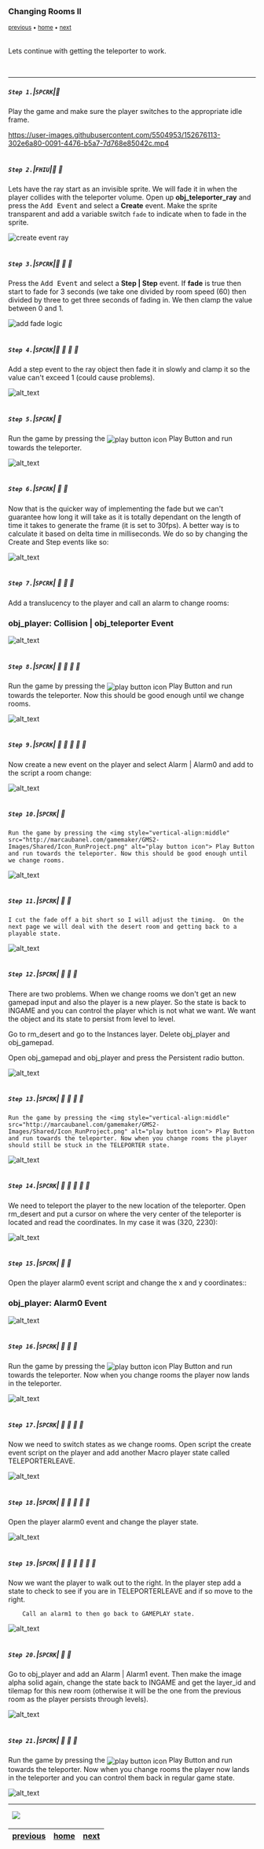 <img src="https://via.placeholder.com/1000x4/45D7CA/45D7CA" alt="drawing" height="4px"/>

### Changing Rooms II

<sub>[previous](../) • [home](../README.md#user-content-gms2-ue4-space-rocks) • [next](../)</sub>

<img src="https://via.placeholder.com/1000x4/45D7CA/45D7CA" alt="drawing" height="4px"/>

Lets continue with getting the teleporter to work.

<br>

---


##### `Step 1.`\|`SPCRK`|:small_blue_diamond:

Play the game and make sure the player switches to the appropriate idle frame.

https://user-images.githubusercontent.com/5504953/152676113-302e6a80-0091-4476-b5a7-7d768e85042c.mp4

<img src="https://via.placeholder.com/500x2/45D7CA/45D7CA" alt="drawing" height="2px" alt = ""/>

##### `Step 2.`\|`FHIU`|:small_blue_diamond: :small_blue_diamond: 

Lets have the ray start as an invisible sprite.  We will fade it in when the player collides with the teleporter volume. Open up **obj_teleporter_ray** and press the <kbd>Add Event</kbd> and select a **Create** event. Make the sprite transparent and add a variable switch `fade` to indicate when to fade in the sprite.

![create event ray](images/rayCreateEvent.png)

<img src="https://via.placeholder.com/500x2/45D7CA/45D7CA" alt="drawing" height="2px" alt = ""/>

##### `Step 3.`\|`SPCRK`|:small_blue_diamond: :small_blue_diamond: :small_blue_diamond:

Press the <kbd>Add Event</kbd> and select a **Step | Step** event. If **fade** is true then start to fade for 3 seconds (we take one divided by room speed (60) then divided by three to get three seconds of fading in.  We then clamp the value between 0 and 1.

![add fade logic](images/addFadeLogic.png)

<img src="https://via.placeholder.com/500x2/45D7CA/45D7CA" alt="drawing" height="2px" alt = ""/>

##### `Step 4.`\|`SPCRK`|:small_blue_diamond: :small_blue_diamond: :small_blue_diamond: :small_blue_diamond:

Add a step event to the ray object then fade it in slowly and clamp it so the value can't exceed 1 (could cause problems).

![alt_text](images/.png)

<img src="https://via.placeholder.com/500x2/45D7CA/45D7CA" alt="drawing" height="2px" alt = ""/>

##### `Step 5.`\|`SPCRK`| :small_orange_diamond:

Run the game by pressing the <img style="vertical-align:middle" src="http://marcaubanel.com/gamemaker/GMS2-Images/Shared/Icon_RunProject.png" alt="play button icon"> Play Button and run towards the teleporter.
	

![alt_text](images/.png)

<img src="https://via.placeholder.com/500x2/45D7CA/45D7CA" alt="drawing" height="2px" alt = ""/>

##### `Step 6.`\|`SPCRK`| :small_orange_diamond: :small_blue_diamond:

 Now that is the quicker way of implementing the fade but we can't guarantee how long it will take as it is totally dependant on the length of time it takes to generate the frame (it is set to 30fps).  A better way is to calculate it based on delta time in milliseconds.  We do so by changing the Create and Step</b> events like so:

![alt_text](images/.png)

<img src="https://via.placeholder.com/500x2/45D7CA/45D7CA" alt="drawing" height="2px" alt = ""/>

##### `Step 7.`\|`SPCRK`| :small_orange_diamond: :small_blue_diamond: :small_blue_diamond:

Add a translucency to the player and call an alarm to change rooms:
		<h3>obj_player: Collision | obj_teleporter Event</h3>	

![alt_text](images/.png)

<img src="https://via.placeholder.com/500x2/45D7CA/45D7CA" alt="drawing" height="2px" alt = ""/>

##### `Step 8.`\|`SPCRK`| :small_orange_diamond: :small_blue_diamond: :small_blue_diamond: :small_blue_diamond:

Run the game by pressing the <img style="vertical-align:middle" src="http://marcaubanel.com/gamemaker/GMS2-Images/Shared/Icon_RunProject.png" alt="play button icon"> Play Button and run towards the teleporter. Now this should be good enough until we change rooms.

![alt_text](images/.png)

<img src="https://via.placeholder.com/500x2/45D7CA/45D7CA" alt="drawing" height="2px" alt = ""/>

##### `Step 9.`\|`SPCRK`| :small_orange_diamond: :small_blue_diamond: :small_blue_diamond: :small_blue_diamond: :small_blue_diamond:

Now create a new event on the player and select Alarm | Alarm0 and add to the script a room change:

![alt_text](images/.png)

<img src="https://via.placeholder.com/500x2/45D7CA/45D7CA" alt="drawing" height="2px" alt = ""/>

##### `Step 10.`\|`SPCRK`| :large_blue_diamond:

	Run the game by pressing the <img style="vertical-align:middle" src="http://marcaubanel.com/gamemaker/GMS2-Images/Shared/Icon_RunProject.png" alt="play button icon"> Play Button and run towards the teleporter. Now this should be good enough until we change rooms.

![alt_text](images/.png)

<img src="https://via.placeholder.com/500x2/45D7CA/45D7CA" alt="drawing" height="2px" alt = ""/>

##### `Step 11.`\|`SPCRK`| :large_blue_diamond: :small_blue_diamond: 

	I cut the fade off a bit short so I will adjust the timing.  On the next page we will deal with the desert room and getting back to a playable state.

![alt_text](images/.png)

<img src="https://via.placeholder.com/500x2/45D7CA/45D7CA" alt="drawing" height="2px" alt = ""/>


##### `Step 12.`\|`SPCRK`| :large_blue_diamond: :small_blue_diamond: :small_blue_diamond: 

There are two problems.  When we change rooms we don't get an new gamepad input and also the player is a new player.  So the state is back to INGAME and you can control the player which is not what we want.  We want the object and its state to persist from level to level.

<p>
	Go to rm_desert and go to the Instances layer.  Delete obj_player and obj_gamepad.

<p> 
	Open obj_gamepad and obj_player and press the Persistent radio button.

![alt_text](images/.png)

<img src="https://via.placeholder.com/500x2/45D7CA/45D7CA" alt="drawing" height="2px" alt = ""/>

##### `Step 13.`\|`SPCRK`| :large_blue_diamond: :small_blue_diamond: :small_blue_diamond:  :small_blue_diamond: 

	Run the game by pressing the <img style="vertical-align:middle" src="http://marcaubanel.com/gamemaker/GMS2-Images/Shared/Icon_RunProject.png" alt="play button icon"> Play Button and run towards the teleporter. Now when you change rooms the player should still be stuck in the TELEPORTER state.

![alt_text](images/.png)

<img src="https://via.placeholder.com/500x2/45D7CA/45D7CA" alt="drawing" height="2px" alt = ""/>

##### `Step 14.`\|`SPCRK`| :large_blue_diamond: :small_blue_diamond: :small_blue_diamond: :small_blue_diamond:  :small_blue_diamond: 

We need to teleport the player to the new location of the teleporter. Open rm_desert and put a cursor on where the very center of the teleporter is located and read the coordinates. In my case it was (320, 2230):

![alt_text](images/.png)

<img src="https://via.placeholder.com/500x2/45D7CA/45D7CA" alt="drawing" height="2px" alt = ""/>

##### `Step 15.`\|`SPCRK`| :large_blue_diamond: :small_orange_diamond: 

Open the player alarm0 event script and change the x and y coordinates::
<h3>obj_player: Alarm0 Event</h3>

![alt_text](images/.png)

<img src="https://via.placeholder.com/500x2/45D7CA/45D7CA" alt="drawing" height="2px" alt = ""/>

##### `Step 16.`\|`SPCRK`| :large_blue_diamond: :small_orange_diamond:   :small_blue_diamond: 

Run the game by pressing the <img style="vertical-align:middle" src="http://marcaubanel.com/gamemaker/GMS2-Images/Shared/Icon_RunProject.png" alt="play button icon"> Play Button and run towards the teleporter. Now when you change rooms the player now lands in the teleporter.


![alt_text](images/.png)

<img src="https://via.placeholder.com/500x2/45D7CA/45D7CA" alt="drawing" height="2px" alt = ""/>

##### `Step 17.`\|`SPCRK`| :large_blue_diamond: :small_orange_diamond: :small_blue_diamond: :small_blue_diamond:

Now we need to switch states as we change rooms. Open script the create event script on the player and add another Macro player state called TELEPORTERLEAVE.

![alt_text](images/.png)

<img src="https://via.placeholder.com/500x2/45D7CA/45D7CA" alt="drawing" height="2px" alt = ""/>

##### `Step 18.`\|`SPCRK`| :large_blue_diamond: :small_orange_diamond: :small_blue_diamond: :small_blue_diamond: :small_blue_diamond:

Open the player alarm0 event and change the player state.

![alt_text](images/.png)

<img src="https://via.placeholder.com/500x2/45D7CA/45D7CA" alt="drawing" height="2px" alt = ""/>

##### `Step 19.`\|`SPCRK`| :large_blue_diamond: :small_orange_diamond: :small_blue_diamond: :small_blue_diamond: :small_blue_diamond: :small_blue_diamond:

Now we want the player to walk out to the right.  In the player step add a state to check to see if you are in TELEPORTERLEAVE and if so move to the right.

		Call an alarm1 to then go back to GAMEPLAY state.

![alt_text](images/.png)

<img src="https://via.placeholder.com/500x2/45D7CA/45D7CA" alt="drawing" height="2px" alt = ""/>

##### `Step 20.`\|`SPCRK`| :large_blue_diamond: :large_blue_diamond:

Go to obj_player and add an Alarm | Alarm1 event. Then make the image alpha solid again, change the state back to INGAME and get the layer_id and tilemap for this new room (otherwise it will be the one from the previous room as the player persists through levels).

![alt_text](images/.png)

<img src="https://via.placeholder.com/500x2/45D7CA/45D7CA" alt="drawing" height="2px" alt = ""/>

##### `Step 21.`\|`SPCRK`| :large_blue_diamond: :large_blue_diamond: :small_blue_diamond:

Run the game by pressing the <img style="vertical-align:middle" src="http://marcaubanel.com/gamemaker/GMS2-Images/Shared/Icon_RunProject.png" alt="play button icon"> Play Button and run towards the teleporter. Now when you change rooms the player now lands in the teleporter and you can control them back in regular game state.

![alt_text](images/.png)

___


<img src="https://via.placeholder.com/1000x4/dba81a/dba81a" alt="drawing" height="4px" alt = ""/>

<img src="https://via.placeholder.com/1000x100/45D7CA/000000/?text=Next Up - ADD NEXT PAGE">

<img src="https://via.placeholder.com/1000x4/dba81a/dba81a" alt="drawing" height="4px" alt = ""/>

| [previous](../)| [home](../README.md#user-content-gms2-ue4-space-rocks) | [next](../)|
|---|---|---|
